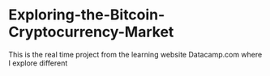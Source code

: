 # Exploring-the-Bitcoin-Cryptocurrency-Market
This is the real time project from the learning website Datacamp.com where I explore different 
